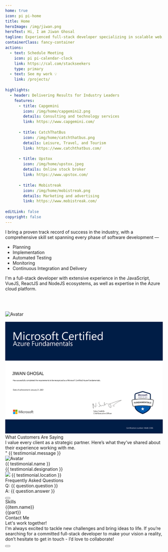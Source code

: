 ```yaml
---
home: true
icon: pi pi-home
title: Home
heroImage: /img/jiwan.png
heroText: Hi, I am Jiwan Ghosal
tagline: Experienced full-stack developer specializing in scalable web, mobile, and software solutions. Let’s bring your vision to life.
containerClass: fancy-container
actions:
  - text: Schedule Meeting
    icon: pi pi-calendar-clock
    link: https://cal.com/stackseekers
    type: primary
  - text: See my work 💡
    link: /projects/

highlights:
  - header: Delivering Results for Industry Leaders
    features:
      - title: Capgemini
        icon: /img/home/capgemini2.png
        details: Consulting and technology services
        link: https://www.capgemini.com/

      - title: CatchThatBus
        icon: /img/home/catchthatbus.png
        details: Leisure, Travel, and Tourism
        link: https://www.catchthatbus.com/

      - title: Upstox
        icon: /img/home/upstox.jpeg
        details: Online stock broker
        link: https://www.upstox.com/

      - title: Mobistreak
        icon: /img/home/mobistreak.png
        details: Marketing and advertising
        link: https://www.mobistreak.com/

editLink: false
copyright: false
---
```


<div class="flex flex-column gap-4">
  <div class="text-xl">
    I bring a proven track record of success in the industry, with a comprehensive skill set spanning every phase of software development —
    <ul>
      <li>Planning</li>
      <li>Implementation</li>
      <li>Automated Testing</li>
      <li>Monitoring</li>
      <li>Continuous Integration and Delivery</li>
    </ul>
  </div>
</div>
<div class="my-4">
  <div class="text-xl">
    I'm a full-stack developer with extensive experience in the JavaScript, VueJS, ReactJS and NodeJS ecosystems, as well as expertise in the Azure cloud platform.
  </div>
  <div class="grid mt-4">
    <div class="md:col col-6 text-center" v-for="stackLogo in stackLogos" :key="stackLogo.title">
      <i :class="stackLogo.icon" class="m-auto text-400 pl-3" style="font-size: 5rem"></i>
      <img :src="stackLogo.link" alt="Avatar" width="100px" />
    </div>
  </div>
</div>
<div class="my-4">
  <div class="grid my-4">
    <div class="col-12">
      <img src="/img/home/JiwanGhosalMicrosoftAz900.png" alt="Jiwan Ghosal Microsoft Az900" />
    </div>
  </div>
</div>

<!-- Testimonials -->
<div class="my-6">
  <div class="text-center">
    <div class="text-4xl font-bold">What Customers Are Saying</div>
    <div class="my-4 text-xl">I value every client as a strategic partner. Here’s what they’ve shared about their experience working with me.</div>
  </div>
  <div class="my-4 text-center text-md overflow-x-scroll ">
    <div class="flex flex-row align-items-center">
      <div class="md:col-6 col-12 surface-card shadow-1 border-round-md p-2 m-2 text-900 vp-feature-item" v-for="(testimonial, index) in testimonials" :key="index">
        <div class="font-italic mb-8">
          <div class="text-md" ><span class="font-bold text-4xl">"</span> {{ testimonial.message }}</div>
        </div>
        <div class="flex align-items-center">
          <img :src="testimonial.avatar" alt="Avatar" class="border-circle" width="50px" />
          <a :href="testimonial.link" target="_blank">
            <div class="flex flex-column align-items-start ml-2">
              <div>{{ testimonial.name }}</div>
              <div>{{ testimonial.designation }}</div>
              <div>
                <img :alt="testimonial.name" src="https://primefaces.org/cdn/primevue/images/flag/flag_placeholder.png" :class="`flag flag-${testimonial.code.toLowerCase()} mr-2`" style="width: 18px" />
                {{ testimonial.location }}
              </div>
            </div>
          </a>
        </div>
      </div>
    </div>
  </div>
</div>

<!-- FAQ -->
<div v-if="questions" class="my-6">
  <div class="text-center">
    <div class="text-4xl font-bold">Frequently Asked Questions</div>
  </div>
  <div class="grid md:mx-8 my-4 overflow-hidden border-round-2xl" :style="getImage()">
    <div class="md:col-8 col-12">
      <div class="surface-100 p-2 border-round-2xl text-900 flex flex-column gap-2 vp-feature-item">
        <div v-for="question in questions" :key="question.id" class="my-2">
          <div class="flex flex-column my-1 gap-2">
            <div class="font-medium text-xl">Q: {{ question.question }}</div>
            <div class="text-md"><span class="font-medium text-xl">A:</span> {{ question.answer }}</div>
          </div>
        </div>
        <div class="my-4">
          <a href="https://cal.com/stackseekers" size="large" color="deeppink" class="flex justify-content-center text-center no-underline mt-4"> 
            <Button label="Discuss Your Project" icon="pi pi-calendar-clock" severity="primary" raised rounded/>
          </a>
        </div>
      </div>
    </div>
  </div>
</div>

<!-- Skills -->
<div class="flex felx-row gap-2 grid nested-grid justify-content-center my-6">
  <div class="text-center">
    <div class="text-4xl font-bold">Skills</div>
  </div>
  <div class="flex felx-row gap-2">
    <div class="md:col-3 col-12 gap-1 grid mt-4 h-min surface-card shadow-1 grid-nogutter border-round-md text-900 vp-feature-item" 
      v-for= "(item, index) in skills">
        <div class="col-12 font-medium text-xl mb-4">{{item.name}}</div>
        <div class= "p-1" v-for= "(part, i) in item.value"><Tag>{{part}}</Tag></div>
    </div>
  </div>
</div>

<!-- Contact Me -->
<div class="surface-100 border-round-md text-900 vp-feature-item" id="contact">
  <div class="text-center">
    <div class="text-4xl font-bold">Contact Me</div>
    <div class="my-4 text-md">Let's work together!</div>
  </div>
  <div class="my-4 text-center text-xl">
    I'm always excited to tackle new challenges and bring ideas to life. If you’re searching for a committed full-stack developer to make your vision a reality, don’t hesitate to get in touch - I’d love to collaborate!
  </div>
  <div class="my-4">
    <a href="mailto:jiwan.cse@gmail.com" size="large" color="deeppink" class="flex justify-content-center text-center no-underline"> 
      <Button label="Hire Now" icon="pi pi-briefcase" severity="primary" raised rounded />
    </a>
  </div>
  <div class="flex flex-row justify-content-end flex-wrap gap-4 mx-6">
    <a
      v-for="(socialElement, socialIndex) in social"
      :key="socialIndex"
      :href="socialElement.url"
      target="_blank"
      class="flex flex-row text-600 gap-2"
      >
      <i :class="socialElement.icon" style="font-size: 1rem"></i>
      </a>
  </div>
</div>

<script setup lang="ts">
  const social= [
    { label: 'linkedin', icon: 'pi pi-linkedin', url: 'https://www.linkedin.com/in/jiwanghosal/' },
    { label: 'stackoverflow', icon: 'pi pi-chart-bar', url: 'https://stackoverflow.com/users/10376224/stchr?tab=profile' },
    { label: 'Facebook', icon: 'pi pi-facebook', url: 'https://www.facebook.com/profile.php?id=100004925264462' },
    { label: 'Instagram', icon: 'pi pi-instagram', url: 'https://www.instagram.com/jiwan_ghosal/' },
    { label: 'youtube', icon: 'pi pi-youtube', url: 'https://www.youtube.com/@stackseekers' },
  ]

  const services = ref([
    { name: 'Custom Web Development', code: 'C' },
    { name: 'E-commerce Solutions', code: 'D' },
    { name: 'API Development and Integration', code: 'DE' },
    { name: 'Figma to Web', code: 'M' },
    { name: 'Mobile App Development', code: 'M' },
    { name: 'CICD', code: 'M' },
    { name: 'Hosting', code: 'M' },
    { name: 'Doamin', code: 'M' },
    { name: 'Maintenance and Support', code: 'M' },
    { name: 'Consulting and Technical Advisory', code: 'M' },
    { name: 'Others', code: 'M' },
  ]);

  const skills = [
    {
      name: "Front end",
      value: ["VueJS", "Vue3", "Nuxt", "ReactJS", "Vite", "Pinia","Axios", "Vuepress", "Storybook", "Lit","HTML5","CSS3","JavaScript(ES6)", "TypeScript"]
    },
    {
      name: "Back end",
      value: ["ExpressJS","NodeJS","MYSQL","MSSQL","PLSQL","MongoDB","DynamoDB"],
    },
    {
      name: "Hosting & Deployment",
      value: ["Git","CICD","Ansible", "YAML", "Docker","Kibana","Azure", "AWS"],
    },
    {
      name: "Automation Testing",
      value: ["Jest","Testcafe","Lighthouse","Playwright"],
    }
  ];

  const questions = [
    {
      id: 1,
      question: "How can I start a project with you?",
      answer: "You can start by scheduling a meeting with me. I’ll connect with you promptly to discuss your requirements and plan the next steps."
    },
    {
      id: 2,
      question: "What services do you provide?",
      answer: "I offer a variety of services tailored to your needs, including Custom Web Development, E-commerce Solutions, API Development and Integration, Figma to Web Conversion, and Hosting & Deployment. Let’s find the best solution for your project!"
    },
    {
      id: 3,
      question: "What does the project process look like?",
      answer: `It’s simple and straightforward:
      1) We start with understanding your requirements, 
      2) Set a clear timeline, 
      3) I handle the development phase, and 4) Deliver your project with ongoing support to ensure success.`
    }
  ];


  const getImage = () =>`background-image: url('/img/home/faq.jpeg');  background-repeat: no-repeat; background-size: cover;`

  const features = [
    {
      icon: 'pi pi-tag',
      title: 'No minimum order',
      description: 'Try our service without any hassle.'
    },
    {
      icon: 'pi pi-bolt',
      title: 'Fast Delivery',
      description: 'I have got you covered.'
    },
    {
      icon: 'pi pi-calendar-clock',
      title: 'Support',
      description: 'I am here to help!'
    },
    {
      icon: 'pi pi-eye',
      title: 'Free Demo',
      description: 'Free demo biweekly to update progress.'
    }
  ]

  const stackLogos = [
    {
      link: '/img/home/vuejs.png',
      title: 'VueJs',
    },
    {
      link: '/img/home/reactjs.png',
      title: 'ReactJS',
    },
    {
      link: '/img/home/nodejs.png',
      title: 'NodeJs',
    },
    {
      link: '/img/home/mongodb.png',
      title: 'MongoDb',
    }
  ]


  const testimonials = [
    {
      name: 'Harris Malik',
      designation: 'Senior Product Manager at 8x8',
      message: 'Jiwan is one of the most valuable people I have ever met. He is smart, professional, and never fails to surprise us with creative solutions to difficult problems. Jiwan\'s personality and skills would be a great asset to any company. Highly recommended.',
      avatar: 'https://media.licdn.com/dms/image/v2/D5603AQG8ooyo97JCoA/profile-displayphoto-shrink_100_100/profile-displayphoto-shrink_100_100/0/1682841547783?e=1738195200&v=beta&t=JARoSOLbmEvkdoSPUN0KudV6as1XSLEzxngLUDb9S6c',
      link: 'https://www.linkedin.com/in/harrismalik04/',
      location: 'Malaysia',
      code: 'my'
    },
    {
      name: 'Jurgen Sweere',
      designation: 'Front End Expert at ABN Amro',
      message: 'Jiwan never stopped amazing me. He brings a lot of front-end knowledge to the table and is able to quickly learn anything new. Jiwan is a great colleague to have!',
      avatar: 'https://media.licdn.com/dms/image/v2/C5603AQGLWlLKfqFZgw/profile-displayphoto-shrink_100_100/profile-displayphoto-shrink_100_100/0/1516235161685?e=1738195200&v=beta&t=UF337AJukgtr4CHB2h-M-Azrt31Y24z3Q2lRBTiIk_c',
      link: 'https://www.linkedin.com/in/jurgensweere',
      location: 'The Netherlands',
      code: 'nl'
    },
    {
      name: 'Shyam Kumar',
      designation: 'Senior Product Manager at Angel One',
      message: 'I always found Jiwan to be a very dependable and hardworking colleague. Many times he went above and beyond to meet the product requirements; it might be either working overtime to release the project on time or working with other teams to get the production issue fixed. He was always the go-to person on the team.',
      avatar: 'https://media.licdn.com/dms/image/v2/D5603AQHZpSlK7j89uA/profile-displayphoto-shrink_100_100/profile-displayphoto-shrink_100_100/0/1698672442801?e=1738195200&v=beta&t=lXm4yDQlyLnGzUFtfzqjDGEgBzttasSc03uUb5s0ZVc',
      link: 'https://www.linkedin.com/in/shyam-kumar-k/',
      location: 'India',
      code: 'in'
    },
    {
      name: 'Erkan Ateşli',
      designation: 'Chapter Lead at ABN AMRO Bank N.V.',
      message: 'In our connection with Jiwan at ABN AMRO, I noticed that he has a lot of knowledge in his field of expertise. He can transfer his knowledge easily to others. With his strong analytics skills, he can handle complex questions as usual. Jiwan is a brave colleague I’ve met, and we had a lot of fun during the India visit and especially at the party. ',
      avatar: 'https://media.licdn.com/dms/image/v2/C4E03AQFg4Oh_B9JEeQ/profile-displayphoto-shrink_100_100/profile-displayphoto-shrink_100_100/0/1621625662967?e=1738195200&v=beta&t=Pe3O7c2KVXVkPPfb7cs06mLOgmvBHxUufz1hWnUDVCI',
      link: 'https://www.linkedin.com/in/erkanatesli',
      location: 'The Netherlands',
      code: 'nl'
    }
  ];

</script>
